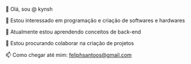 👋 Olá, sou @ kynsh

👀 Estou interessado em programação e criação de softwares e hardwares

🌱 Atualmente estou aprendendo conceitos de back-end

💞️ Estou procurando colaborar na criação de projetos

📫 Como chegar até mim: feliphsantoos@gmail.com
